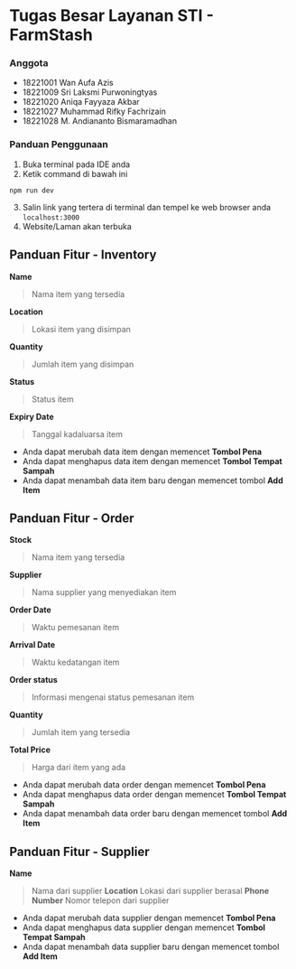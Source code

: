 # Tugas Besar Layanan STI - FarmStash

### Anggota
- 18221001 Wan Aufa Azis
- 18221009 Sri Laksmi Purwoningtyas
- 18221020 Aniqa Fayyaza Akbar
- 18221027 Muhammad Rifky Fachrizain
- 18221028 M. Andiananto Bismaramadhan

### Panduan Penggunaan
1. Buka terminal pada IDE anda
2. Ketik command di bawah ini
```
npm run dev
```
3. Salin link yang tertera di terminal dan tempel ke web browser anda `localhost:3000`
4. Website/Laman akan terbuka

## Panduan Fitur - Inventory
**Name**
>Nama item yang tersedia

**Location**
>Lokasi item yang disimpan

**Quantity**
>Jumlah item yang disimpan

**Status**
>Status item

**Expiry Date**
>Tanggal kadaluarsa item

- Anda dapat merubah data item dengan memencet **Tombol Pena**
- Anda dapat menghapus data item dengan memencet **Tombol Tempat Sampah**
- Anda dapat menambah data item baru dengan memencet tombol **Add Item**

## Panduan Fitur - Order
**Stock**
>Nama item yang tersedia

**Supplier**
>Nama supplier yang menyediakan item

**Order Date**
>Waktu pemesanan item

**Arrival Date**
>Waktu kedatangan item

**Order status**
>Informasi mengenai status pemesanan item

**Quantity**
>Jumlah item yang tersedia

**Total Price**
>Harga dari item yang ada

- Anda dapat merubah data order dengan memencet **Tombol Pena**
- Anda dapat menghapus data order dengan memencet **Tombol Tempat Sampah**
- Anda dapat menambah data order baru dengan memencet tombol **Add Item**

## Panduan Fitur - Supplier
**Name**
>Nama dari supplier
**Location**
>Lokasi dari supplier berasal
**Phone Number**
>Nomor telepon dari supplier

- Anda dapat merubah data supplier dengan memencet **Tombol Pena**
- Anda dapat menghapus data supplier dengan memencet **Tombol Tempat Sampah**
- Anda dapat menambah data supplier baru dengan memencet tombol **Add Item**